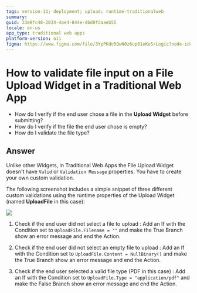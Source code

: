 ```yaml
---
tags: version-11; deployment; upload; runtime-traditionalweb
summary: 
guid: 33e8fc48-2034-4ae4-844e-d6d0fdaaeb55
locale: en-us
app_type: traditional web apps
platform-version: o11
figma: https://www.figma.com/file/3YpPKdo5QwN0z6up61eKe5/Logic?node-id=842:251
---
```


# How to validate file input on a File Upload Widget in a Traditional Web App

* How do I verify if the end user chose a file in the  **Upload Widget** before submitting?
* How do I verify if the file the end user chose is empty?
* How do I validate the file type?

## Answer

Unlike other Widgets, in Traditional Web Apps the File Upload Widget doesn't have `Valid` or `Validation Message` properties. You have to create your own custom validation.

The following screenshot includes a simple snippet of three different custom validations using the runtime properties of the Upload Widget (named **UploadFile** in this case):

![](images/file-up-00.png)

1. Check if the end user did not select a file to upload
:  Add an If with the Condition set to `UploadFile.Filename = ""` and make the True Branch show an error message and end the Action.

2. Check if the end user did not select an empty file to upload
:  Add an If with the Condition set to `UploadFile.Content = NullBinary()` and make the True Branch show an error message and end the Action.

3. Check if the end user selected a valid file type (PDF in this case)
:  Add an If with the Condition set to `UploadFile.Type = "application/pdf"` and make the False Branch show an error message and end the Action.
